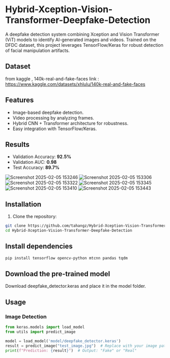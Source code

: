 # Hybrid-Xception-Vision-Transformer-Deepfake-Detection
A deepfake detection system combining Xception and Vision Transformer (ViT) models to identify AI-generated images and videos. Trained on the DFDC dataset, this project leverages TensorFlow/Keras for robust detection of facial manipulation artifacts.

## Dataset 
from kaggle , 140k-real-and-fake-faces
link : https://www.kaggle.com/datasets/xhlulu/140k-real-and-fake-faces

## Features  
- Image-based deepfake detection.  
- Video processing by analyzing frames.  
- Hybrid CNN + Transformer architecture for robustness.  
- Easy integration with TensorFlow/Keras.
  
## Results  
- Validation Accuracy: **92.5%**  
- Validation AUC: **0.98**  
- Test Accuracy: **89.7%** 

![Screenshot 2025-02-05 153246](https://github.com/user-attachments/assets/cecdf0f0-c212-4ebe-ac3f-02a877ed9d70)
![Screenshot 2025-02-05 153306](https://github.com/user-attachments/assets/756f067b-0b72-4d3d-a4e5-2799b8e4ec93)
![Screenshot 2025-02-05 153322](https://github.com/user-attachments/assets/510ff550-4e55-41bf-9002-3c3914e29f99)
![Screenshot 2025-02-05 153345](https://github.com/user-attachments/assets/2ed33661-a0a4-4c1d-bbc4-c35325d5a1d4)
![Screenshot 2025-02-05 153410](https://github.com/user-attachments/assets/bdd65dce-edc3-4ad8-8d12-5d977682f120)
![Screenshot 2025-02-05 153443](https://github.com/user-attachments/assets/4ad48bb4-20d1-4466-8b22-6acdad77b842)


## Installation  
1. Clone the repository:  
```bash
git clone https://github.com/tahangz/Hybrid-Xception-Vision-Transformer-Deepfake-Detection.git
cd Hybrid-Xception-Vision-Transformer-Deepfake-Detection
````
## Install dependencies

```bash
pip install tensorflow opencv-python mtcnn pandas tqdm
```
## Download the pre-trained model
Download deepfake_detector.keras and place it in the model folder.

## Usage
### Image Detection
````python
from keras.models import load_model
from utils import predict_image  

model = load_model('model/deepfake_detector.keras')
result = predict_image("test_image.jpg")  # Replace with your image path
print(f"Prediction: {result}")  # Output: "Fake" or "Real"
````


